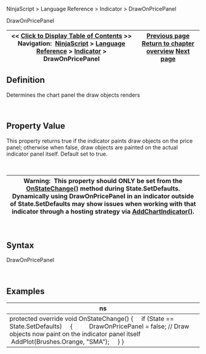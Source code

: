 ﻿


NinjaScript \> Language Reference \> Indicator \> DrawOnPricePanel






















DrawOnPricePanel







| \<\< [Click to Display Table of Contents](drawonpricepanel.md) \>\> **Navigation:**     [NinjaScript](ninjascript.md) \> [Language Reference](language_reference_wip.md) \> [Indicator](indicator.md) \> DrawOnPricePanel | [Previous page](drawhorizontalgridlines.md) [Return to chapter overview](indicator.md) [Next page](drawverticalgridlines.md) |
| --- | --- |











## Definition


Determines the chart panel the draw objects renders


 


## Property Value


This property returns true if the indicator paints draw objects on the price panel; otherwise when false, draw objects are painted on the actual indicator panel itself. Default set to true.


 




| Warning:  This property should ONLY be set from the [OnStateChange()](onstatechange.md) method during State.SetDefaults. Dynamically using DrawOnPricePanel in an indicator outside of State.SetDefaults may show issues when working with that indicator through a hosting strategy via [AddChartIndicator()](addchartindicator.md). |
| --- |



 


## Syntax


DrawOnPricePanel


 


## Examples




| ns |
| --- |
| protected override void OnStateChange() {      if (State \=\= State.SetDefaults)      {           DrawOnPricePanel \= false; // Draw objects now paint on the indicator panel itself               AddPlot(Brushes.Orange, "SMA");      } } |









